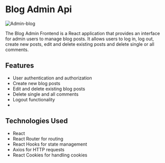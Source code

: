 # Blog Admin Api

![Admin-blog](presentation.gif)

The Blog Admin Frontend is a React application that provides an interface for admin users to manage blog posts. It allows users to log in, log out, create new posts, edit and delete existing posts and delete single or all comments.

## Features

- User authentication and authorization
- Create new blog posts
- Edit and delete existing blog posts
- Delete single and all comments
- Logout functionality
-

## Technologies Used

- React
- React Router for routing
- React Hooks for state management
- Axios for HTTP requests
- React Cookies for handling cookies
